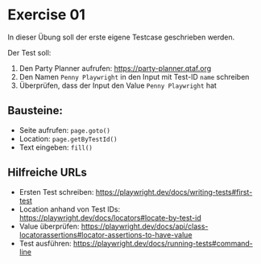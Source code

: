 # Exercise 01

In dieser Übung soll der erste eigene Testcase geschrieben werden.

Der Test soll:

1. Den Party Planner aufrufen: https://party-planner.qtaf.org
2. Den Namen `Penny Playwright` in den Input mit Test-ID `name` schreiben
3. Überprüfen, dass der Input den Value `Penny Playwright` hat

## Bausteine:

- Seite aufrufen: `page.goto()`
- Location: `page.getByTestId()`
- Text eingeben: `fill()`

## Hilfreiche URLs

- Ersten Test schreiben: https://playwright.dev/docs/writing-tests#first-test
- Location anhand von Test IDs: https://playwright.dev/docs/locators#locate-by-test-id
- Value überprüfen: https://playwright.dev/docs/api/class-locatorassertions#locator-assertions-to-have-value
- Test ausführen: https://playwright.dev/docs/running-tests#command-line
